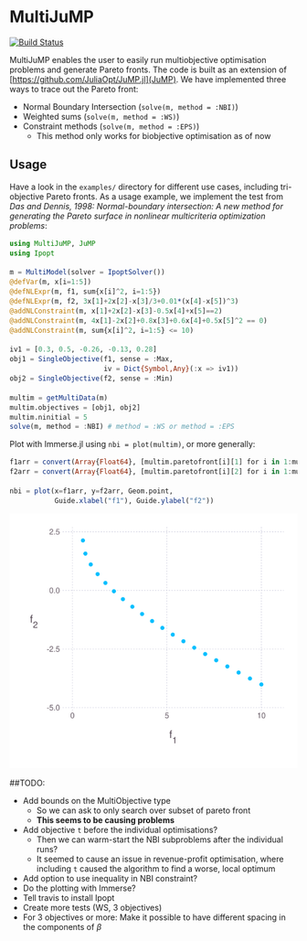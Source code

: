 # MultiJuMP

[![Build Status](https://travis-ci.org/anriseth/MultiJuMP.jl.svg?branch=master)](https://travis-ci.org/anriseth/MultiJuMP.jl)

MultiJuMP enables the user to easily run multiobjective optimisation problems
and generate Pareto fronts. The code is built as an extension of
[https://github.com/JuliaOpt/JuMP.jl](JuMP).
We have implemented three ways to trace out the Pareto front:
- Normal Boundary Intersection (`solve(m, method = :NBI)`)
- Weighted sums (`solve(m, method = :WS)`)
- Constraint methods (`solve(m, method = :EPS)`)
    * This method only works for biobjective optimisation as of now

## Usage
Have a look in the `examples/` directory for different use cases, including
tri-objective Pareto fronts.
As a usage example, we implement the test from
_Das and Dennis, 1998: Normal-boundary intersection: A new method for
generating the Pareto surface in nonlinear multicriteria optimization problems_:

```julia
using MultiJuMP, JuMP
using Ipopt

m = MultiModel(solver = IpoptSolver())
@defVar(m, x[i=1:5])
@defNLExpr(m, f1, sum{x[i]^2, i=1:5})
@defNLExpr(m, f2, 3x[1]+2x[2]-x[3]/3+0.01*(x[4]-x[5])^3)
@addNLConstraint(m, x[1]+2x[2]-x[3]-0.5x[4]+x[5]==2)
@addNLConstraint(m, 4x[1]-2x[2]+0.8x[3]+0.6x[4]+0.5x[5]^2 == 0)
@addNLConstraint(m, sum{x[i]^2, i=1:5} <= 10)

iv1 = [0.3, 0.5, -0.26, -0.13, 0.28]
obj1 = SingleObjective(f1, sense = :Max,
                       iv = Dict{Symbol,Any}(:x => iv1))
obj2 = SingleObjective(f2, sense = :Min)

multim = getMultiData(m)
multim.objectives = [obj1, obj2]
multim.ninitial = 5
solve(m, method = :NBI) # method = :WS or method = :EPS
```

Plot with Immerse.jl using ```nbi = plot(multim)```, or more generally:
```julia
f1arr = convert(Array{Float64}, [multim.paretofront[i][1] for i in 1:multim.ninitial])
f2arr = convert(Array{Float64}, [multim.paretofront[i][2] for i in 1:multim.ninitial])

nbi = plot(x=f1arr, y=f2arr, Geom.point,
           Guide.xlabel("f1"), Guide.ylabel("f2"))
```
![Pareto front example](./img/pareto_example.svg)


##TODO:
- Add bounds on the MultiObjective type
    * So we can ask to only search over subset of pareto front
    * __This seems to be causing problems__
- Add objective `t` before the individual optimisations?
    * Then we can warm-start the NBI subproblems after the individual runs?
    * It seemed to cause an issue in revenue-profit optimisation,
    where including `t` caused the algorithm to find a worse, local optimum
- Add option to use inequality in NBI constraint?
- Do the plotting with Immerse?
- Tell travis to install Ipopt
- Create more tests (WS, 3 objectives)
- For 3 objectives or more: Make it possible to have different spacing in the
  components of $\beta$
